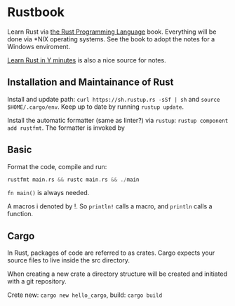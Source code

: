 # Rustbook

Learn Rust via [the Rust Programming Language](https://doc.rust-lang.org/stable/book/title-page.html) book.
Everything will be done via *NIX operating systems.
See the book to adopt the notes for a Windows enviroment.

[Learn Rust in Y minutes](https://learnxinyminutes.com/)
is also a nice source for notes.

## Installation and Maintainance of Rust

Install and update path: `curl https://sh.rustup.rs -sSf | sh`
and `source $HOME/.cargo/env`. Keep up to date by running `rustup update`.

Install the automatic formatter (same as linter?) via `rustup`:
`rustup component add rustfmt`. The formatter is invoked by

## Basic

Format the code, compile and run:

```rust
rustfmt main.rs && rustc main.rs && ./main
```

`fn main()` is always needed.

A macros i denoted by !. So `println!` calls a macro,
and `println` calls a function.

## Cargo

In Rust, packages of code are referred to as crates.
Cargo expects your source files to live inside the src directory.

When creating a new crate a directory structure will be created
and initiated with a git repository.

Crete new: `cargo new hello_cargo`,
build: `cargo build`
